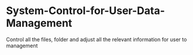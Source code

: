 # System-Control-for-User-Data-Management
Control all the files, folder and adjust all the relevant information for user to management 
